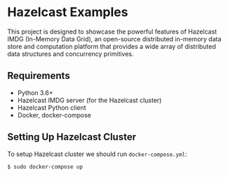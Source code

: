 # Hazelcast Examples
This project is designed to showcase the powerful features of Hazelcast IMDG (In-Memory Data Grid), an open-source distributed in-memory data store and computation platform that provides a wide array of distributed data structures and concurrency primitives.

## Requirements

* Python 3.6+
* Hazelcast IMDG server (for the Hazelcast cluster)
* Hazelcast Python client
* Docker, docker-compose

## Setting Up Hazelcast Cluster
To setup Hazelcast cluster we should run `docker-compose.yml`:
```bash
$ sudo docker-compose up
```
